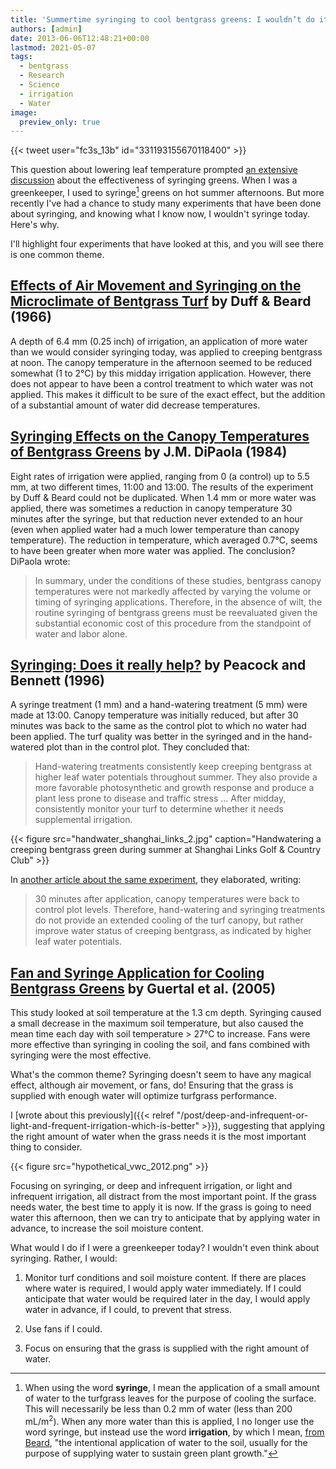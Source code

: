 ```yaml
---
title: 'Summertime syringing to cool bentgrass greens: I wouldn’t do it today'
authors: [admin]
date: 2013-06-06T12:48:21+00:00
lastmod: 2021-05-07
tags:
  - bentgrass
  - Research
  - Science
  - irrigation
  - Water
image:
  preview_only: true
---
```


{{< tweet user="fc3s_13b" id="331193155670118400" >}}

This question about lowering leaf temperature prompted [an extensive discussion](https://twitter.com/asianturfgrass/status/330223824782114817) about the effectiveness of syringing greens. When I was a greenkeeper, I used to syringe[^1] greens on hot summer afternoons. But more recently I've had a chance to study many experiments that have been done about syringing, and knowing what I know now, I wouldn't syringe today. Here's why.

[^1]: When using the word **syringe**, I mean the application of a small amount of water to the turfgrass leaves for the purpose of cooling the surface. This will necessarily be less than 0.2 mm of water (less than 200 mL/m<sup>2</sup>). When any more water than this is applied, I no longer use the word syringe, but instead use the word **irrigation**, by which I mean, [from Beard](https://tic.msu.edu/tgif/beard?recno=2996), "the intentional application of water to the soil, usually for the purpose of supplying water to sustain green plant growth."

I'll highlight four experiments that have looked at this, and you will see there is one common theme.

## [Effects of Air Movement and Syringing on the Microclimate of Bentgrass Turf](https://www.agronomy.org/publications/aj/abstracts/58/5/AJ0580050495) by Duff & Beard (1966)

A depth of 6.4 mm (0.25 inch) of irrigation, an application of more water than we would consider syringing today, was applied to creeping bentgrass at noon. The canopy temperature in the afternoon seemed to be reduced somewhat (1 to 2°C) by this midday irrigation application. However, there does not appear to have been a control treatment to which water was not applied. This makes it difficult to be sure of the exact effect, but the addition of a substantial amount of water did decrease temperatures.

## [Syringing Effects on the Canopy Temperatures of Bentgrass Greens](https://www.agronomy.org/publications/aj/abstracts/76/6/AJ0760060951) by J.M. DiPaola (1984)

Eight rates of irrigation were applied, ranging from 0 (a control) up to 5.5 mm, at two different times, 11:00 and 13:00. The results of the experiment by Duff & Beard could not be duplicated. When 1.4 mm or more water was applied, there was sometimes a reduction in canopy temperature 30 minutes after the syringe, but that reduction never extended to an hour (even when applied water had a much lower temperature than canopy temperature). The reduction in temperature, which averaged 0.7°C, seems to have been greater when more water was applied. The conclusion? DiPaola wrote:

> In summary, under the conditions of these studies, bentgrass canopy temperatures were not markedly affected by varying the volume or timing of syringing applications. Therefore, in the absence of wilt, the routine syringing of bentgrass greens must be reevaluated given the substantial economic cost of this procedure from the standpoint of water and labor alone.

## [Syringing: Does it really help?](https://tic.msu.edu/tgif/flink?recno=37988) by Peacock and Bennett (1996)

A syringe treatment (1 mm) and a hand-watering treatment (5 mm) were made at 13:00. Canopy temperature was initially reduced, but after 30 minutes was back to the same as the control plot to which no water had been applied. The turf quality was better in the syringed and in the hand-watered plot than in the control plot. They concluded that:

> Hand-watering treatments consistently keep creeping bentgrass at higher leaf water potentials throughout summer. They also provide a more favorable photosynthetic and growth response and produce a plant less prone to disease and traffic stress ... After midday, consistently monitor your turf to determine whether it needs supplemental irrigation.

{{< figure src="handwater_shanghai_links_2.jpg" caption="Handwatering a creeping bentgrass green during summer at Shanghai Links Golf & Country Club" >}}

In [another article about the same experiment](http://www.lib.msu.edu/cgi-bin/flink.pl?recno=93937), they elaborated, writing:

> 30 minutes after application, canopy temperatures were back to control plot levels. Therefore, hand-watering and syringing treatments do not provide an extended cooling of the turf canopy, but rather improve water status of creeping bentgrass, as indicated by higher leaf water potentials.

## [Fan and Syringe Application for Cooling Bentgrass Greens](https://www.crops.org/publications/cs/abstracts/45/1/0245) by Guertal et al. (2005)

This study looked at soil temperature at the 1.3 cm depth. Syringing caused a small decrease in the maximum soil temperature, but also caused the mean time each day with soil temperature > 27°C to increase. Fans were more effective than syringing in cooling the soil, and fans combined with syringing were the most effective.

What's the common theme? Syringing doesn't seem to have any magical effect, although air movement, or fans, do! Ensuring that the grass is supplied with enough water will optimize turfgrass performance.

I [wrote about this previously]({{< relref "/post/deep-and-infrequent-or-light-and-frequent-irrigation-which-is-better" >}}), suggesting that applying the right amount of water when the grass needs it is the most important thing to consider. 

{{< figure src="hypothetical_vwc_2012.png" >}}

Focusing on syringing, or deep and infrequent irrigation, or light and infrequent irrigation, all distract from the most important point. If the grass needs water, the best time to apply it is now. If the grass is going to need water this afternoon, then we can try to anticipate that by applying water in advance, to increase the soil moisture content.&#0160;

What would I do if I were a greenkeeper today? I wouldn't even think about syringing. Rather, I would:

1. Monitor turf conditions and soil moisture content. If there are places where water is required, I would apply water immediately. If I could anticipate that water would be required later in the day, I would apply water in advance, if I could, to prevent that stress.

2. Use fans if I could.

3. Focus on ensuring that the grass is supplied with the right amount of water.
